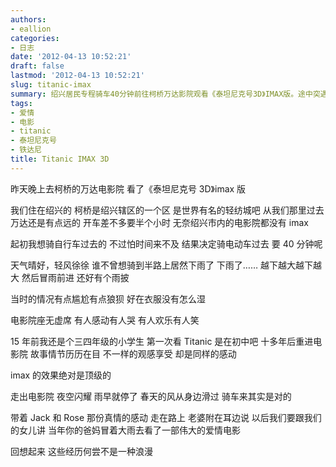 ```yaml
---
authors:
- eallion
categories:
- 日志
date: '2012-04-13 10:52:21'
draft: false
lastmod: '2012-04-13 10:52:21'
slug: titanic-imax
summary: 绍兴居民专程骑车40分钟前往柯桥万达影院观看《泰坦尼克号3D》IMAX版。途中突遇大雨，披雨披冒雨前行略显狼狈。影院座无虚席，时隔15年重温经典，IMAX效果震撼，情节依旧动人。返程时雨停风清，夫妻俩感慨这场雨中观影之旅将成为未来与女儿分享的浪漫回忆。
tags:
- 爱情
- 电影
- titanic
- 泰坦尼克号
- 铁达尼
title: Titanic IMAX 3D
---
```


昨天晚上去柯桥的万达电影院
看了《泰坦尼克号 3D》imax 版

我们住在绍兴的
柯桥是绍兴辖区的一个区
是世界有名的轻纺城吧
从我们那里过去万达还是有点远的
开车差不多要半个小时
无奈绍兴市内的电影院都没有 imax

起初我想骑自行车过去的
不过怕时间来不及
结果决定骑电动车过去
要 40 分钟呢

天气晴好，轻风徐徐
谁不曾想骑到半路上居然下雨了
下雨了……
越下越大越下越大
然后冒雨前进
还好有个雨披

当时的情况有点尴尬有点狼狈
好在衣服没有怎么湿

电影院座无虚席
有人感动有人哭
有人欢乐有人笑

15 年前我还是个三四年级的小学生
第一次看 Titanic 是在初中吧
十多年后重进电影院
故事情节历历在目
不一样的观感享受
却是同样的感动

imax 的效果绝对是顶级的

走出电影院
夜空闪耀
雨早就停了
春天的风从身边滑过
骑车来其实是对的

带着 Jack 和 Rose 那份真情的感动
走在路上
老婆附在耳边说
以后我们要跟我们的女儿讲
当年你的爸妈冒着大雨去看了一部伟大的爱情电影

回想起来
这些经历何尝不是一种浪漫